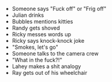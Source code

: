 - Someone says "Fuck off" or "Frig off"
- Julian drinks
- Bubbles mentions kitties
- Randy gets shoved
- Ricky messes words up
- Ricky says knock-knock joke
- "Smokes, let's go"
- Someone talks to the camera crew
- "What in the fuck?!"
- Lahey makes a shit analogy
- Ray gets out of his wheelchair
